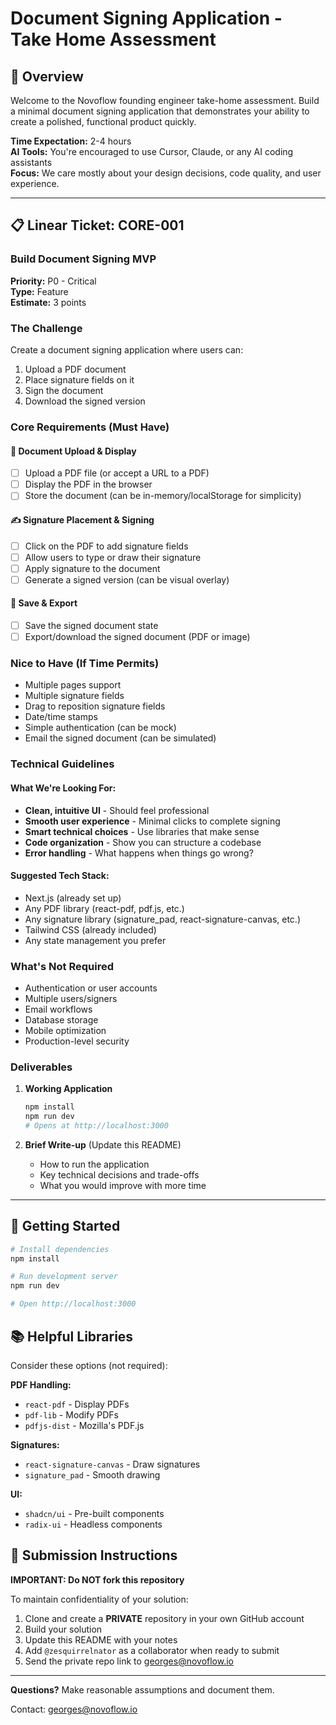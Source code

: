 # Document Signing Application - Take Home Assessment

## 🎯 Overview

Welcome to the Novoflow founding engineer take-home assessment. Build a minimal document signing application that demonstrates your ability to create a polished, functional product quickly.

**Time Expectation:** 2-4 hours  
**AI Tools:** You're encouraged to use Cursor, Claude, or any AI coding assistants  
**Focus:** We care mostly about your design decisions, code quality, and user experience.

---

## 📋 Linear Ticket: CORE-001

### Build Document Signing MVP

**Priority:** P0 - Critical  
**Type:** Feature  
**Estimate:** 3 points  

### The Challenge

Create a document signing application where users can:
1. Upload a PDF document
2. Place signature fields on it
3. Sign the document
4. Download the signed version

### Core Requirements (Must Have)

#### 📄 Document Upload & Display
- [ ] Upload a PDF file (or accept a URL to a PDF)
- [ ] Display the PDF in the browser
- [ ] Store the document (can be in-memory/localStorage for simplicity)

#### ✍️ Signature Placement & Signing
- [ ] Click on the PDF to add signature fields
- [ ] Allow users to type or draw their signature
- [ ] Apply signature to the document
- [ ] Generate a signed version (can be visual overlay)

#### 💾 Save & Export
- [ ] Save the signed document state
- [ ] Export/download the signed document (PDF or image)

### Nice to Have (If Time Permits)
- Multiple pages support
- Multiple signature fields
- Drag to reposition signature fields
- Date/time stamps
- Simple authentication (can be mock)
- Email the signed document (can be simulated)

### Technical Guidelines

#### What We're Looking For:
- **Clean, intuitive UI** - Should feel professional
- **Smooth user experience** - Minimal clicks to complete signing
- **Smart technical choices** - Use libraries that make sense
- **Code organization** - Show you can structure a codebase
- **Error handling** - What happens when things go wrong?

#### Suggested Tech Stack:
- Next.js (already set up)
- Any PDF library (react-pdf, pdf.js, etc.)
- Any signature library (signature_pad, react-signature-canvas, etc.)
- Tailwind CSS (already included)
- Any state management you prefer

### What's Not Required
- Authentication or user accounts
- Multiple users/signers
- Email workflows
- Database storage
- Mobile optimization
- Production-level security

### Deliverables

1. **Working Application**
   ```bash
   npm install
   npm run dev
   # Opens at http://localhost:3000
   ```

2. **Brief Write-up** (Update this README)
   - How to run the application
   - Key technical decisions and trade-offs
   - What you would improve with more time

---

## 🚀 Getting Started

```bash
# Install dependencies
npm install

# Run development server
npm run dev

# Open http://localhost:3000
```

## 📚 Helpful Libraries

Consider these options (not required):

**PDF Handling:**
- `react-pdf` - Display PDFs
- `pdf-lib` - Modify PDFs
- `pdfjs-dist` - Mozilla's PDF.js

**Signatures:**
- `react-signature-canvas` - Draw signatures
- `signature_pad` - Smooth drawing

**UI:**
- `shadcn/ui` - Pre-built components
- `radix-ui` - Headless components

## 📝 Submission Instructions

**IMPORTANT: Do NOT fork this repository** 

To maintain confidentiality of your solution:

1. Clone and create a **PRIVATE** repository in your own GitHub account
2. Build your solution
3. Update this README with your notes
4. Add `@zesquirrelnator` as a collaborator when ready to submit
5. Send the private repo link to georges@novoflow.io

---

**Questions?** Make reasonable assumptions and document them.

Contact: georges@novoflow.io